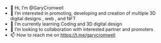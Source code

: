 - 👋 Hi, I’m @GaryCromwell
- 👀 I’m interested in promoting, developing and creation of multiple 3D digital designs , web , and NFT
- 🌱 I’m currently learning Coding and 3D digital design 
- 💞️ I’m looking to collaboration with interested partner and promoters 
- 📫 How to reach me on https://t.me/garycromwell

<!---
GaryCromwell/GaryCromwell is a ✨ special ✨ repository because its `README.md` (this file) appears on your GitHub profile.
You can click the Preview link to take a look at your changes.
--->
